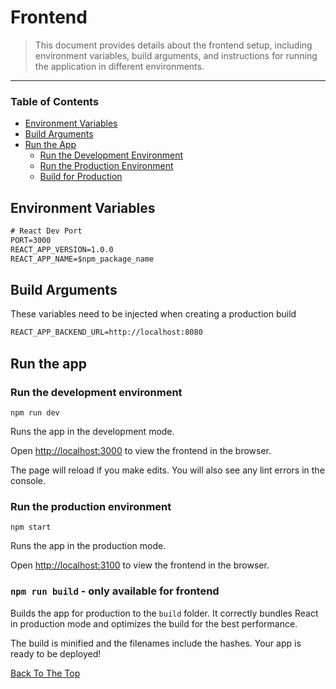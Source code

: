 # Frontend

> This document provides details about the frontend setup, including environment variables, build arguments, and instructions for running the application in different environments.

---

### Table of Contents

- [Environment Variables](#environment-variables)
- [Build Arguments](#build-arguments)
- [Run the App](#run-the-app)
  - [Run the Development Environment](#run-the-development-environment)
  - [Run the Production Environment](#run-the-production-environment)
  - [Build for Production](#build-for-production)

## Environment Variables

```html
# React Dev Port
PORT=3000
REACT_APP_VERSION=1.0.0
REACT_APP_NAME=$npm_package_name
```

## Build Arguments

These variables need to be injected when creating a production build

```html
REACT_APP_BACKEND_URL=http://localhost:8080
```

## Run the app

### Run the development environment

`npm run dev`

Runs the app in the development mode.

Open [http://localhost:3000](http://localhost:3000) to view the frontend in the browser.

The page will reload if you make edits. You will also see any lint errors in the console.

### Run the production environment

`npm start`

Runs the app in the production mode.

Open [http://localhost:3100](http://localhost:3100) to view the frontend in the browser.


### `npm run build` - only available for frontend

Builds the app for production to the `build` folder.
It correctly bundles React in production mode and optimizes the build for the best performance.

The build is minified and the filenames include the hashes. Your app is ready to be deployed!

[Back To The Top](#frontend)